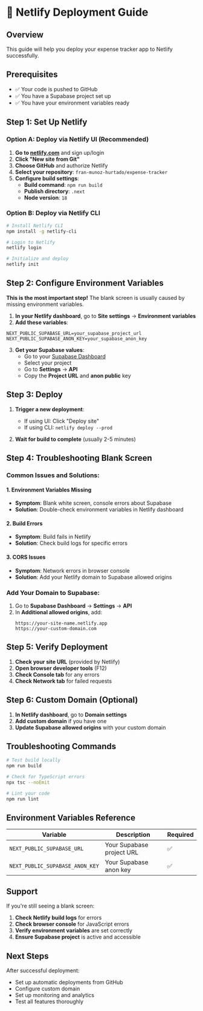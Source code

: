 # 🚀 Netlify Deployment Guide

## Overview
This guide will help you deploy your expense tracker app to Netlify successfully.

## Prerequisites
- ✅ Your code is pushed to GitHub
- ✅ You have a Supabase project set up
- ✅ You have your environment variables ready

## Step 1: Set Up Netlify

### Option A: Deploy via Netlify UI (Recommended)

1. **Go to [netlify.com](https://netlify.com)** and sign up/login
2. **Click "New site from Git"**
3. **Choose GitHub** and authorize Netlify
4. **Select your repository**: `fran-munoz-hurtado/expense-tracker`
5. **Configure build settings**:
   - **Build command**: `npm run build`
   - **Publish directory**: `.next`
   - **Node version**: `18`

### Option B: Deploy via Netlify CLI

```bash
# Install Netlify CLI
npm install -g netlify-cli

# Login to Netlify
netlify login

# Initialize and deploy
netlify init
```

## Step 2: Configure Environment Variables

**This is the most important step!** The blank screen is usually caused by missing environment variables.

1. **In your Netlify dashboard**, go to **Site settings** → **Environment variables**
2. **Add these variables**:

```
NEXT_PUBLIC_SUPABASE_URL=your_supabase_project_url
NEXT_PUBLIC_SUPABASE_ANON_KEY=your_supabase_anon_key
```

3. **Get your Supabase values**:
   - Go to your [Supabase Dashboard](https://supabase.com/dashboard)
   - Select your project
   - Go to **Settings** → **API**
   - Copy the **Project URL** and **anon public** key

## Step 3: Deploy

1. **Trigger a new deployment**:
   - If using UI: Click "Deploy site"
   - If using CLI: `netlify deploy --prod`

2. **Wait for build to complete** (usually 2-5 minutes)

## Step 4: Troubleshooting Blank Screen

### Common Issues and Solutions:

#### 1. **Environment Variables Missing**
- **Symptom**: Blank white screen, console errors about Supabase
- **Solution**: Double-check environment variables in Netlify dashboard

#### 2. **Build Errors**
- **Symptom**: Build fails in Netlify
- **Solution**: Check build logs for specific errors

#### 3. **CORS Issues**
- **Symptom**: Network errors in browser console
- **Solution**: Add your Netlify domain to Supabase allowed origins

### Add Your Domain to Supabase:

1. Go to **Supabase Dashboard** → **Settings** → **API**
2. In **Additional allowed origins**, add:
   ```
   https://your-site-name.netlify.app
   https://your-custom-domain.com
   ```

## Step 5: Verify Deployment

1. **Check your site URL** (provided by Netlify)
2. **Open browser developer tools** (F12)
3. **Check Console tab** for any errors
4. **Check Network tab** for failed requests

## Step 6: Custom Domain (Optional)

1. **In Netlify dashboard**, go to **Domain settings**
2. **Add custom domain** if you have one
3. **Update Supabase allowed origins** with your custom domain

## Troubleshooting Commands

```bash
# Test build locally
npm run build

# Check for TypeScript errors
npx tsc --noEmit

# Lint your code
npm run lint
```

## Environment Variables Reference

| Variable | Description | Required |
|----------|-------------|----------|
| `NEXT_PUBLIC_SUPABASE_URL` | Your Supabase project URL | ✅ |
| `NEXT_PUBLIC_SUPABASE_ANON_KEY` | Your Supabase anon key | ✅ |

## Support

If you're still seeing a blank screen:

1. **Check Netlify build logs** for errors
2. **Check browser console** for JavaScript errors
3. **Verify environment variables** are set correctly
4. **Ensure Supabase project** is active and accessible

## Next Steps

After successful deployment:
- Set up automatic deployments from GitHub
- Configure custom domain
- Set up monitoring and analytics
- Test all features thoroughly 